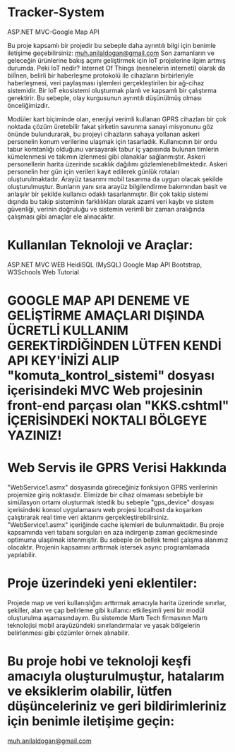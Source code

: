# Tracker-System
ASP.NET MVC-Google Map API

Bu proje kapsamlı bir projedir bu sebeple daha ayrıntılı bilgi için benimle iletişime geçebilirsiniz: muh.anilaldogan@gmail.com
Son zamanların ve geleceğin ürünlerine bakış açımı geliştirmek için IoT projelerine ilgim artmış durumda. Peki IoT nedir? Internet Of Things (nesnelerin interneti) olarak da bilİnen, belirli bir haberleşme protokolü ile cihazların birbirleriyle haberleşmesi, veri paylaşması işlemleri gerçekleştirilen bir ağ-cihaz sistemidir. Bir IoT ekosistemi oluşturmak planlı ve kapsamlı bir çalıştırma gerektirir. Bu sebeple, olay kurgusunun ayrıntılı düşünülmüş olması önceliğimizdir. 

  Modüler kart biçiminde olan, enerjiyi verimli kullanan GPRS cihazları  bir çok noktada çözüm üretebilir fakat şirketin savunma sanayi misyonunu göz önünde bulundurarak, bu projeyi cihazların sahaya yollanan askeri  personelin konum verilerine ulaşmak için tasarladık.
	Kullanıcının bir ordu tabur komtanlığı olduğunu varsayarak tabur iç yapısında bulunan timlerin kümelenmesi ve takımın izlenmesi gibi olanaklar sağlanmıştır. Askeri personellerin harita üzerinde sıcaklık dağılımı gözlemlenebilmektedir. Askeri personelin her gün için verileri kayıt edilerek günlük rotaları oluşturulmaktadır.  Arayüz tasarımı mobil tasarıma da uygun olacak şekilde oluşturulmuştur. Bunların yanı sıra arayüz bilgilendirme bakımından basit ve anlaşılır bir şekilde kullanıcı odaklı tasarlanmıştır.
	Bir çok takip sistemi dışında bu takip sisteminin farklılıkları olarak azami veri kaybı ve sistem güvenliği, verinin doğruluğu ve sistemin verimli bir zaman aralığında çalışması gibi amaçlar ele alınacaktır.
  
# Kullanılan Teknoloji ve Araçlar:
ASP.NET MVC WEB
HeidiSQL (MySQL)
Google Map API
Bootstrap, W3Schools Web Tutorial

# GOOGLE MAP API DENEME VE GELİŞTİRME AMAÇLARI DIŞINDA ÜCRETLİ KULLANIM GEREKTİRDİĞİNDEN LÜTFEN KENDİ API KEY'İNİZİ ALIP "komuta_kontrol_sistemi" dosyası içerisindeki MVC Web projesinin front-end parçası olan "KKS.cshtml" İÇERİSİNDEKİ NOKTALI BÖLGEYE YAZINIZ!
<script src="https://maps.googleapis.com/maps/api/js?key=.........................&callback=initMap&libraries=drawing,visualization&v=weekly" defer></script>

# Web Servis ile GPRS Verisi Hakkında
"WebService1.asmx" dosyasında göreceğiniz fonksiyon GPRS verilerinin projemize giriş noktasıdır. Elimizde bir cihaz olmaması sebebiyle bir simülasyon ortamı oluşturmak istedik bu sebeple "gps_device" dosyası içerisindeki konsol uygulamasını web projesi localhost da koşarken çalıştırarak real time veri aktarımı gerçekleştirebilirsiniz. "WebService1.asmx" içeriğinde cache işlemleri de bulunmaktadır. Bu proje kapsamında veri tabanı sorguları en aza indirgenip zaman gecikmesinde optimuma ulaşılmak istenmiştir. Bu sebeple ön bellek temel çalışma alanımız olacaktır. Projenin kapsamını arttırmak istersek async programlamada yapılabilir.

# Proje üzerindeki yeni eklentiler:
Projede map ve veri kullanışlığını arttırmak amacıyla harita üzerinde sınırlar, şekiller, alan ve çap belirleme gibi kullanıcı etkileşimli yeni bir modül oluşturulma aşamasındayım. Bu sistemde Martı Tech firmasının Martı teknolojisi mobil arayüzündeki sınırlandırmalar ve yasak bölgelerin belirlenmesi gibi çözümler örnek alınabilir.

# Bu proje hobi ve teknoloji keşfi amacıyla oluşturulmuştur, hatalarım ve eksiklerim olabilir, lütfen düşünceleriniz ve geri bildirimleriniz için benimle iletişime geçin:
muh.anilaldogan@gmail.com
